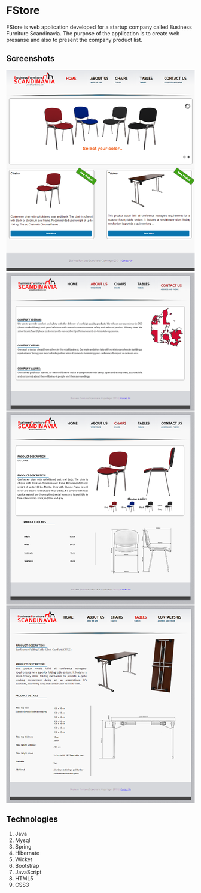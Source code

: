FStore
======

FStore is web application developed for a startup company called Business Furniture Scandinavia. The purpose of the application is to create web presanse and also to present the company product list.   

Screenshots
----------------
![alt tag](https://github.com/kargov/FStore/blob/master/screenshots/Business%20Furniture%20Scandinavia.png)
![alt tag](https://github.com/kargov/FStore/blob/master/screenshots/about_us_business_furniture_scandinavia.png)
![alt tag](https://github.com/kargov/FStore/blob/master/screenshots/chairs_business_furniture_scandinavia.png)
![alt tag](https://github.com/kargov/FStore/blob/master/screenshots/BFS_tables.png)

Technologies
----------------
1. Java
2. Mysql
3. Spring
4. Hibernate
5. Wicket
6. Bootstrap
7. JavaScript
8. HTML5
9. CSS3

